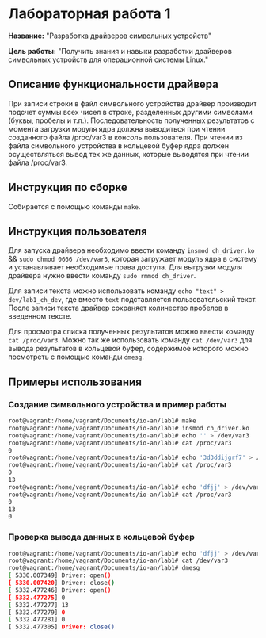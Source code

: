 # Лабораторная работа 1

**Название:** "Разработка драйверов символьных устройств"

**Цель работы:** "Получить знания и навыки разработки драйверов символьных устройств для операционной системы Linux."

## Описание функциональности драйвера

При записи строки в файл символьного устройства драйвер производит подсчет суммы всех чисел в строке, разделенных другими символами (буквы, пробелы и т.п.). Последовательность полученных результатов с момента загрузки модуля ядра должна выводиться при чтении созданного файла /proc/var3 в консоль пользователя. При чтении из файла символьного устройства в кольцевой буфер ядра должен осуществляться вывод тех же данных, которые выводятся при чтении файла /proc/var3.

## Инструкция по сборке

Собирается с помощью команды ```make```.

## Инструкция пользователя

Для запуска драйвера необходимо ввести команду ```insmod ch_driver.ko``` && ```sudo chmod 0666 /dev/var3```, которая загружает модуль ядра в систему и устанавливает необходимые права доступа.
Для выгрузки модуля драйвера нужно ввести команду ```sudo rmmod ch_driver```.

Для записи текста можно использовать команду ```echo "text" > dev/lab1_ch_dev```, где вместо ```text``` подставляется пользовательский текст. После записи текста драйвер сохраняет количество пробелов в введенном тексте.

Для просмотра списка полученных результатов можно ввести команду ```cat /proc/var3```.
Можно так же использовать команду ```cat /dev/var3``` для вывода результатов в кольцевой буфер, содержимое которого можно посмотреть с помощью команды ```dmesg```.

## Примеры использования

### Создание символьного устройства и пример работы

```bash
root@vagrant:/home/vagrant/Documents/io-an/lab1# make
root@vagrant:/home/vagrant/Documents/io-an/lab1# insmod ch_driver.ko
root@vagrant:/home/vagrant/Documents/io-an/lab1# echo '' > /dev/var3 
root@vagrant:/home/vagrant/Documents/io-an/lab1# cat /proc/var3 
0
root@vagrant:/home/vagrant/Documents/io-an/lab1# echo '3d3ddijgrf7' > /dev/var3 
root@vagrant:/home/vagrant/Documents/io-an/lab1# cat /proc/var3 
0
13
root@vagrant:/home/vagrant/Documents/io-an/lab1# echo 'dfjj' > /dev/var3 
root@vagrant:/home/vagrant/Documents/io-an/lab1# cat /proc/var3 
0
13
0
```

### Проверка вывода данных в кольцевой буфер

```bash
root@vagrant:/home/vagrant/Documents/io-an/lab1# echo 'dfjj' > /dev/var3 
root@vagrant:/home/vagrant/Documents/io-an/lab1# cat /dev/var3 
root@vagrant:/home/vagrant/Documents/io-an/lab1# dmesg
[ 5330.007349] Driver: open()
[ 5330.007420] Driver: close()
[ 5332.477246] Driver: open()
[ 5332.477275] 0
[ 5332.477277] 13
[ 5332.477279] 0
[ 5332.477281] 0
[ 5332.477305] Driver: close()
```
